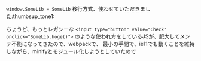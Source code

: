 `window.SomeLib = SomeLib`
移行方式、使わせていただきました:thumbsup_tone1:

ちょうど、もっとレガシーな
`<input type="button" value="Check" onclick="SomeLib.hoge()">`
のような使われ方をしているJSが、肥大してメンテ不能になってきたので、webpackで、
最小の手間で、ie11でも動くことを維持しながら、minifyとモジュール化しようとしていたので
